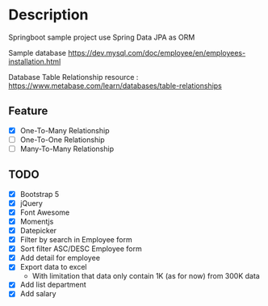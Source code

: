 # Description

Springboot sample project use Spring Data JPA as ORM

Sample database <https://dev.mysql.com/doc/employee/en/employees-installation.html>

Database Table Relationship resource : <https://www.metabase.com/learn/databases/table-relationships>

## Feature

- [x] One-To-Many Relationship
- [ ] One-To-One Relationship
- [ ] Many-To-Many Relationship

## TODO

- [x] Bootstrap 5
- [x] jQuery
- [x] Font Awesome
- [x] Momentjs
- [x] Datepicker
- [x] Filter by search in Employee form 
- [x] Sort filter ASC/DESC Employee form
- [x] Add detail for employee
- [x] Export data to excel 
  - With limitation that data only contain 1K (as for now) from 300K data
- [x] Add list department
- [x] Add salary
